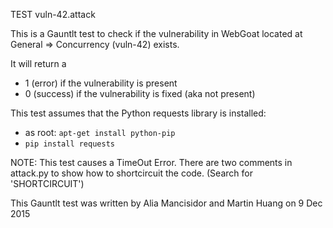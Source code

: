 TEST vuln-42.attack

This is a Gauntlt test to check if the vulnerability in WebGoat located at General => Concurrency (vuln-42) exists.

It will return a 

- 1 (error) if the vulnerability is present
- 0 (success) if the vulnerability is fixed (aka not present)

This test assumes that the Python requests library is installed:

- as root: ```apt-get install python-pip ```
- ```pip install requests```

NOTE: This test causes a TimeOut Error. There are two comments in attack.py to show how to shortcircuit the code. (Search for 'SHORTCIRCUIT')

This Gauntlt test was written by Alia Mancisidor and Martin Huang on 9 Dec 2015 
